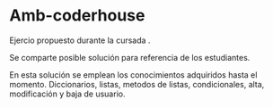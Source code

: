 # Amb-coderhouse
Ejercio propuesto durante la cursada .

Se comparte posible solución para referencia de los estudiantes.

En esta solución se emplean los conocimientos adquiridos hasta el momento.
Diccionarios, listas, metodos de listas, condicionales, alta, modificación y baja de usuario.  
